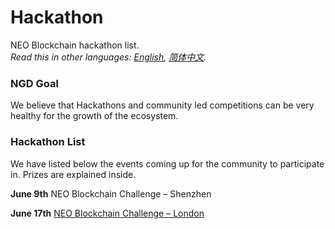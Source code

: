 # Hackathon

NEO Blockchain hackathon list.<br/>*Read this in other languages: [English](README.md), [简体中文](README.zh-cn.md).* 

### NGD Goal

We believe that Hackathons and community led competitions can be very healthy for the growth of the ecosystem. 

### Hackathon List

We have listed below the events coming up for the community to participate in. Prizes are explained inside.

**June 9th** NEO Blockchain Challenge – Shenzhen

**June 17th** [NEO Blockchain Challenge – London](6.17%20NEO%20Blockchain%20Challenge%20-%20London.md)
